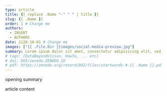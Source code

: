 ```yaml
---
type: article
title: {{ replace .Name "-" " " | title }}
slug: {{ .Name }}
order: 1 # Change me
authors:
  - INSERT
  - AUTHORS
date: 2120-10-01 # Change me
images: ["{{ .File.Dir }}images/social-media-preview.jpg"]
summary: Lorem ipsum dolor sit amet, consectetur adipisicing elit, sed do eiusmod
# tags: [DataBeyondVision, HowTo, ... etc]
# doi: DOI/zenodo.ZENODO_ID
# pdf: https://zenodo.org/record/DOI/files/startwords-#-{{ .Name }}.pdf
---
```


opening summary

<!--more-->

article content
